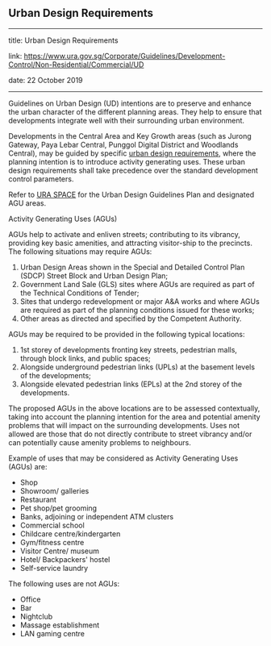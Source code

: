 ## Urban Design Requirements
---
title: Urban Design Requirements

link: https://www.ura.gov.sg/Corporate/Guidelines/Development-Control/Non-Residential/Commercial/UD

date: 22 October 2019

---


Guidelines on Urban Design (UD) intentions are to preserve and enhance the urban character of the different planning areas. They help to ensure that developments integrate well with their surrounding urban environment.

Developments in the Central Area and Key Growth areas (such as Jurong Gateway, Paya Lebar Central, Punggol Digital District and Woodlands Central), may be guided by specific [](/Corporate/Guidelines/Urban-Design)[urban design requirements](https://www.ura.gov.sg/Corporate/Guidelines/Urban-Design), where the planning intention is to introduce activity generating uses. These urban design requirements shall take precedence over the standard development control parameters.

Refer to [URA SPACE](https://www.ura.gov.sg/maps/?service=urbandesign) for the Urban Design Guidelines Plan and designated AGU areas.

Activity Generating Uses (AGUs)

AGUs help to activate and enliven streets; contributing to its vibrancy, providing key basic amenities, and attracting visitor-ship to the precincts. The following situations may require AGUs:

1.  Urban Design Areas shown in the Special and Detailed Control Plan (SDCP) Street Block and Urban Design Plan;
2.  Government Land Sale (GLS) sites where AGUs are required as part of the Technical Conditions of Tender;
3.  Sites that undergo redevelopment or major A&A works and where AGUs are required as part of the planning conditions issued for these works;
4.  Other areas as directed and specified by the Competent Authority.

AGUs may be required to be provided in the following typical locations:

1.  1st storey of developments fronting key streets, pedestrian malls, through block links, and public spaces;
2.  Alongside underground pedestrian links (UPLs) at the basement levels of the developments;
3.  Alongside elevated pedestrian links (EPLs) at the 2nd storey of the developments.

The proposed AGUs in the above locations are to be assessed contextually, taking into account the planning intention for the area and potential amenity problems that will impact on the surrounding developments. Uses not allowed are those that do not directly contribute to street vibrancy and/or can potentially cause amenity problems to neighbours.

Example of uses that may be considered as Activity Generating Uses (AGUs) are:

-   Shop
-   Showroom/ galleries 
-   Restaurant
-   Pet shop/pet grooming
-   Banks, adjoining or independent ATM clusters
-   Commercial school
-   Childcare centre/kindergarten
-   Gym/fitness centre
-   Visitor Centre/ museum
-   Hotel/ Backpackers' hostel
-   Self-service laundry

The following uses are not AGUs:

-   Office
-   Bar
-   Nightclub
-   Massage establishment
-   LAN gaming centre




